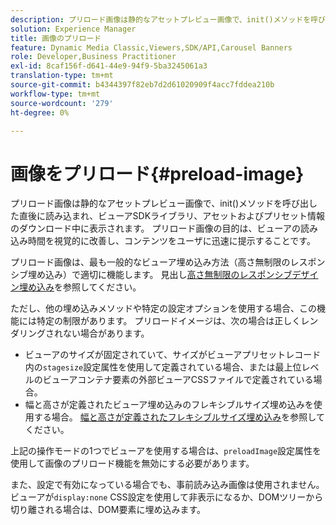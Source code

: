 ```yaml
---
description: プリロード画像は静的なアセットプレビュー画像で、init()メソッドを呼び出した直後に読み込まれ、ビューアSDKライブラリ、アセットおよびプリセット情報のダウンロード中に表示されます。 プリロード画像の目的は、ビューアの読み込み時間を視覚的に改善し、コンテンツをユーザに迅速に提示することです。
solution: Experience Manager
title: 画像のプリロード
feature: Dynamic Media Classic,Viewers,SDK/API,Carousel Banners
role: Developer,Business Practitioner
exl-id: 8caf156f-d641-44e9-94f9-5ba3245061a3
translation-type: tm+mt
source-git-commit: b4344397f82eb7d2d61020909f4acc7fddea210b
workflow-type: tm+mt
source-wordcount: '279'
ht-degree: 0%

---
```


# 画像をプリロード{#preload-image}

プリロード画像は静的なアセットプレビュー画像で、init()メソッドを呼び出した直後に読み込まれ、ビューアSDKライブラリ、アセットおよびプリセット情報のダウンロード中に表示されます。 プリロード画像の目的は、ビューアの読み込み時間を視覚的に改善し、コンテンツをユーザに迅速に提示することです。

プリロード画像は、最も一般的なビューア埋め込み方法（高さ無制限のレスポンシブ埋め込み）で適切に機能します。 見出し[高さ無制限のレスポンシブデザイン埋め込み](../../c-html5-aem-asset-viewers/c-html5-aem-carousel/c-html5-aem-carousel.md#concept-b44f1df3c1c64d4e8b5565e7736bf95e)を参照してください。

ただし、他の埋め込みメソッドや特定の設定オプションを使用する場合、この機能には特定の制限があります。 プリロードイメージは、次の場合は正しくレンダリングされない場合があります。

* ビューアのサイズが固定されていて、サイズがビューアプリセットレコード内の`stagesize`設定属性を使用して定義されている場合、または最上位レベルのビューアコンテナ要素の外部ビューアCSSファイルで定義されている場合。
* 幅と高さが定義されたビューア埋め込みのフレキシブルサイズ埋め込みを使用する場合。 [幅と高さが定義されたフレキシブルサイズ埋め込み](../../c-html5-aem-asset-viewers/c-html5-aem-interactive-images/c-html5-aem-interactive-images.md#section-6bb5d3c502544ad18a58eafe12a13435)を参照してください。

上記の操作モードの1つでビューアを使用する場合は、`preloadImage`設定属性を使用して画像のプリロード機能を無効にする必要があります。

また、設定で有効になっている場合でも、事前読み込み画像は使用されません。ビューアが`display:none` CSS設定を使用して非表示になるか、DOMツリーから切り離される場合は、DOM要素に埋め込みます。
